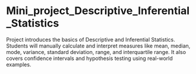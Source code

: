 # Mini_project_Descriptive_Inferential_Statistics
Project introduces the basics of Descriptive and Inferential Statistics. Students will manually calculate and interpret measures like mean, median, mode, variance, standard deviation, range, and interquartile range. It also covers confidence intervals and hypothesis testing using real-world examples. 
